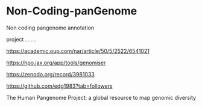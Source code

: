 # Non-Coding-panGenome
Non coding pangenome annotation 

project . . . .

https://academic.oup.com/nar/article/50/5/2522/6541021

https://hpo.jax.org/app/tools/genomiser   

https://zenodo.org/record/3981033

https://github.com/edg1983?tab=followers

The Human Pangenome Project: a global
resource to map genomic diversity
